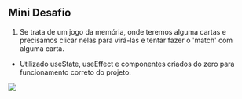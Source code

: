 ## Mini Desafio 

1. Se trata de um jogo da memória, onde teremos alguma cartas e precisamos clicar nelas para virá-las e tentar fazer o 'match' com alguma carta.
- Utilizado useState, useEffect e componentes criados do zero para funcionamento correto do projeto.

![](https://i.imgur.com/wWQgq7Z.png)
